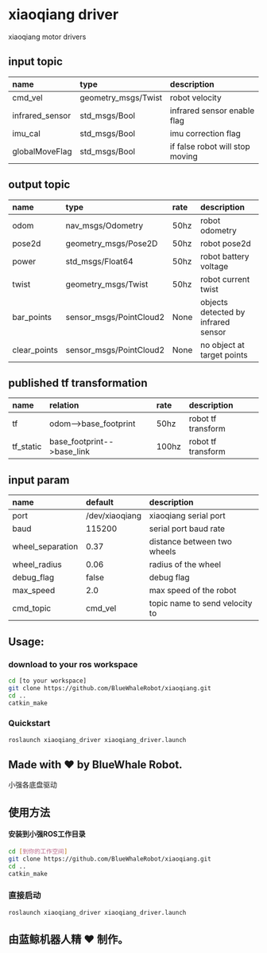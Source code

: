 # xiaoqiang driver
xiaoqiang motor drivers

## input topic
|name|type|description|
|:--|:--|:--|
|cmd_vel|geometry_msgs/Twist|robot velocity|
|infrared_sensor|std_msgs/Bool|infrared sensor enable flag|
|imu_cal|std_msgs/Bool|imu correction flag|
|globalMoveFlag|std_msgs/Bool|if false robot will stop moving|

## output topic
|name|type|rate|description|
|:--|:--|:--|:--|
|odom|nav_msgs/Odometry|50hz|robot odometry|
|pose2d|geometry_msgs/Pose2D|50hz|robot pose2d|
|power|std_msgs/Float64|50hz|robot battery voltage|
|twist|geometry_msgs/Twist|50hz|robot current twist|
|bar_points|sensor_msgs/PointCloud2|None|objects detected by infrared sensor|
|clear_points|sensor_msgs/PointCloud2|None|no object at target points|

## published tf transformation
|name|relation|rate|description|
|:--|:--|:--|:--|
|tf|odom-->base_footprint|50hz|robot tf transform|
|tf_static|base_footprint-->base_link|100hz|robot tf transform|

## input param

|name|default|description|
|:--|:--|:--|
|port|/dev/xiaoqiang|xiaoqiang serial port|
|baud|115200|serial port baud rate|
|wheel_separation|0.37|distance between two wheels|
|wheel_radius|0.06|radius of the wheel|
|debug_flag|false|debug flag|
|max_speed|2.0|max speed of the robot|
|cmd_topic|cmd_vel|topic name to send velocity to|


## Usage:
### download to your ros workspace
```bash
cd [to your workspace]
git clone https://github.com/BlueWhaleRobot/xiaoqiang.git
cd ..
catkin_make
```
### Quickstart
```bash
roslaunch xiaoqiang_driver xiaoqiang_driver.launch
```

## Made with :heart: by BlueWhale Robot.


小强各底盘驱动
## 使用方法
#### 安装到小强ROS工作目录

```bash
cd [到你的工作空间]
git clone https://github.com/BlueWhaleRobot/xiaoqiang.git
cd ..
catkin_make
```
### 直接启动

```bash
roslaunch xiaoqiang_driver xiaoqiang_driver.launch
```

## 由蓝鲸机器人精 :heart: 制作。
